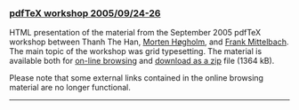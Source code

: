 
### [pdfTeX workshop 2005/09/24-26]({{site.baseurl}}/publications/2005-09-24-l3team-pdfTeX-meeting/)

HTML presentation of the material from the September 2005 pdfTeX workshop between Thanh The Han, [Morten Høgholm]({{site.baseurl}}/about/team/#morten-høgholm), and [Frank Mittelbach]({{site.baseurl}}/about/team/#frank-mittelbach). The main topic of the workshop was grid typesetting. The material is available both for [on-line browsing]({{site.baseurl}}/publications/2005-09-24-l3team-pdfTeX-meeting/) and [download as a zip]({{site.baseurl}}/publications/2005-09-24-l3team-pdfTeX-meeting.zip) file (1364 kB).

Please note that some external links contained in the online browsing material are no longer functional.

***



